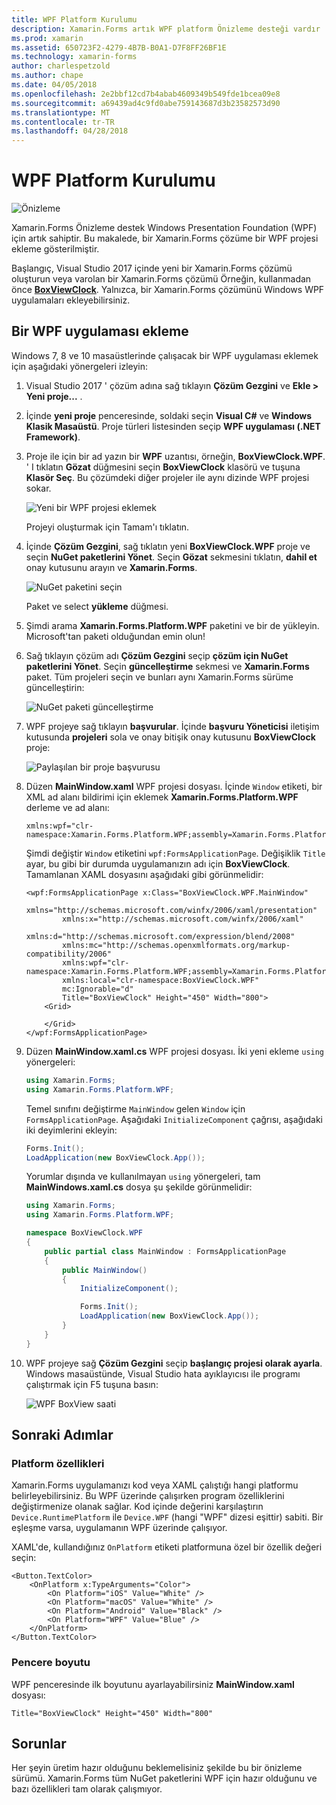```yaml
---
title: WPF Platform Kurulumu
description: Xamarin.Forms artık WPF platform Önizleme desteği vardır
ms.prod: xamarin
ms.assetid: 650723F2-4279-4B7B-B0A1-D7F8FF26BF1E
ms.technology: xamarin-forms
author: charlespetzold
ms.author: chape
ms.date: 04/05/2018
ms.openlocfilehash: 2e2bbf12cd7b4abab4609349b549fde1bcea09e8
ms.sourcegitcommit: a69439ad4c9fd0abe759143687d3b23582573d90
ms.translationtype: MT
ms.contentlocale: tr-TR
ms.lasthandoff: 04/28/2018
---
```

# <a name="wpf-platform-setup"></a>WPF Platform Kurulumu

![Önizleme](~/media/shared/preview.png)

Xamarin.Forms Önizleme destek Windows Presentation Foundation (WPF) için artık sahiptir. Bu makalede, bir Xamarin.Forms çözüme bir WPF projesi ekleme gösterilmiştir.

Başlangıç, Visual Studio 2017 içinde yeni bir Xamarin.Forms çözümü oluşturun veya varolan bir Xamarin.Forms çözümü Örneğin, kullanmadan önce [ **BoxViewClock**](https://developer.xamarin.com/samples/xamarin-forms/BoxView/BoxViewClock/). Yalnızca, bir Xamarin.Forms çözümünü Windows WPF uygulamaları ekleyebilirsiniz.

## <a name="adding-a-wpf-app"></a>Bir WPF uygulaması ekleme

Windows 7, 8 ve 10 masaüstlerinde çalışacak bir WPF uygulaması eklemek için aşağıdaki yönergeleri izleyin:

1. Visual Studio 2017 ' çözüm adına sağ tıklayın **Çözüm Gezgini** ve **Ekle > Yeni proje...** .

2. İçinde **yeni proje** penceresinde, soldaki seçin **Visual C#** ve **Windows Klasik Masaüstü**. Proje türleri listesinden seçip **WPF uygulaması (.NET Framework)**. 

3. Proje ile için bir ad yazın bir **WPF** uzantısı, örneğin, **BoxViewClock.WPF**. ' I tıklatın **Gözat** düğmesini seçin **BoxViewClock** klasörü ve tuşuna **Klasör Seç**. Bu çözümdeki diğer projeler ile aynı dizinde WPF projesi sokar.

    ![Yeni bir WPF projesi eklemek](wpf-images/add-new-project.png "yeni bir WPF projesi ekleme")

    Projeyi oluşturmak için Tamam'ı tıklatın.

4. İçinde **Çözüm Gezgini**, sağ tıklatın yeni **BoxViewClock.WPF** proje ve seçin **NuGet paketlerini Yönet**. Seçin **Gözat** sekmesini tıklatın, **dahil et** onay kutusunu arayın ve **Xamarin.Forms**.

    ![NuGet paketini seçin](wpf-images/select-nuget-package.png "NuGet paketi seçin")

    Paket ve select **yükleme** düğmesi.

5. Şimdi arama **Xamarin.Forms.Platform.WPF** paketini ve bir de yükleyin. Microsoft'tan paketi olduğundan emin olun!

6. Sağ tıklayın çözüm adı **Çözüm Gezgini** seçip **çözüm için NuGet paketlerini Yönet**. Seçin **güncelleştirme** sekmesi ve **Xamarin.Forms** paket. Tüm projeleri seçin ve bunları aynı Xamarin.Forms sürüme güncelleştirin:

    ![NuGet paketi güncelleştirme](wpf-images/update-nuget-package.png "NuGet paketi güncelleştirme") 

7. WPF projeye sağ tıklayın **başvurular**. İçinde **başvuru Yöneticisi** iletişim kutusunda **projeleri** sola ve onay bitişik onay kutusunu **BoxViewClock** proje:

    ![Paylaşılan bir proje başvurusu](wpf-images/reference-shared-project.png "paylaşılan proje başvurusu")

8. Düzen **MainWindow.xaml** WPF projesi dosyası. İçinde `Window` etiketi, bir XML ad alanı bildirimi için eklemek **Xamarin.Forms.Platform.WPF** derleme ve ad alanı:

    ```xaml
    xmlns:wpf="clr-namespace:Xamarin.Forms.Platform.WPF;assembly=Xamarin.Forms.Platform.WPF"
    ```

    Şimdi değiştir `Window` etiketini `wpf:FormsApplicationPage`. Değişiklik `Title` ayar, bu gibi bir durumda uygulamanızın adı için **BoxViewClock**. Tamamlanan XAML dosyasını aşağıdaki gibi görünmelidir:

    ```xaml
    <wpf:FormsApplicationPage x:Class="BoxViewClock.WPF.MainWindow"
            xmlns="http://schemas.microsoft.com/winfx/2006/xaml/presentation"
            xmlns:x="http://schemas.microsoft.com/winfx/2006/xaml"
            xmlns:d="http://schemas.microsoft.com/expression/blend/2008"
            xmlns:mc="http://schemas.openxmlformats.org/markup-compatibility/2006"
            xmlns:wpf="clr-namespace:Xamarin.Forms.Platform.WPF;assembly=Xamarin.Forms.Platform.WPF"
            xmlns:local="clr-namespace:BoxViewClock.WPF"
            mc:Ignorable="d"
            Title="BoxViewClock" Height="450" Width="800">
        <Grid>
        
        </Grid>
    </wpf:FormsApplicationPage>
    ```

9. Düzen **MainWindow.xaml.cs** WPF projesi dosyası. İki yeni ekleme `using` yönergeleri:

    ```csharp
    using Xamarin.Forms;
    using Xamarin.Forms.Platform.WPF;
    ```

    Temel sınıfını değiştirme `MainWindow` gelen `Window` için `FormsApplicationPage`. Aşağıdaki `InitializeComponent` çağrısı, aşağıdaki iki deyimlerini ekleyin:

    ```csharp
    Forms.Init();
    LoadApplication(new BoxViewClock.App());
    ```
    
    Yorumlar dışında ve kullanılmayan `using` yönergeleri, tam **MainWindows.xaml.cs** dosya şu şekilde görünmelidir:

    ```csharp
    using Xamarin.Forms;
    using Xamarin.Forms.Platform.WPF;

    namespace BoxViewClock.WPF
    {
        public partial class MainWindow : FormsApplicationPage
        {
            public MainWindow()
            {
                InitializeComponent();

                Forms.Init();
                LoadApplication(new BoxViewClock.App());
            }
        }
    }
    ```

10. WPF projeye sağ **Çözüm Gezgini** seçip **başlangıç projesi olarak ayarla**. Windows masaüstünde, Visual Studio hata ayıklayıcısı ile programı çalıştırmak için F5 tuşuna basın:

    ![WPF BoxView saati](wpf-images/wpf-boxviewclock.png "WPF BoxView saati" )

## <a name="next-steps"></a>Sonraki Adımlar

### <a name="platform-specifics"></a>Platform özellikleri

Xamarin.Forms uygulamanızı kod veya XAML çalıştığı hangi platformu belirleyebilirsiniz. Bu WPF üzerinde çalışırken program özelliklerini değiştirmenize olanak sağlar. Kod içinde değerini karşılaştırın `Device.RuntimePlatform` ile `Device.WPF` (hangi "WPF" dizesi eşittir) sabiti. Bir eşleşme varsa, uygulamanın WPF üzerinde çalışıyor.

XAML'de, kullandığınız `OnPlatform` etiketi platformuna özel bir özellik değeri seçin:

```xaml
<Button.TextColor>
    <OnPlatform x:TypeArguments="Color">
        <On Platform="iOS" Value="White" />
        <On Platform="macOS" Value="White" />
        <On Platform="Android" Value="Black" />
        <On Platform="WPF" Value="Blue" />
    </OnPlatform>
</Button.TextColor>
```

### <a name="window-size"></a>Pencere boyutu

WPF penceresinde ilk boyutunu ayarlayabilirsiniz **MainWindow.xaml** dosyası:

```xaml
Title="BoxViewClock" Height="450" Width="800"
```

## <a name="issues"></a>Sorunlar

Her şeyin üretim hazır olduğunu beklemelisiniz şekilde bu bir önizleme sürümü. Xamarin.Forms tüm NuGet paketlerini WPF için hazır olduğunu ve bazı özellikleri tam olarak çalışmıyor.

